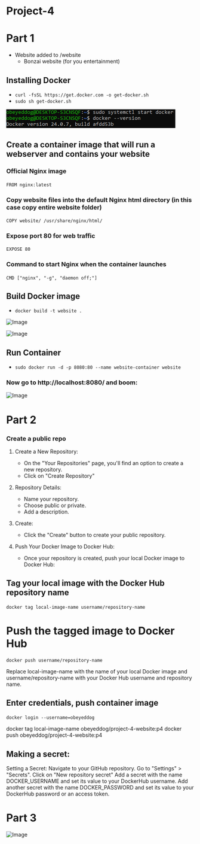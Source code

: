 # Project-4

# Part 1
- Website added to /website  
  - Bonzai website (for you entertainment)

## Installing Docker

- ```curl -fsSL https://get.docker.com -o get-docker.sh```  
- ```sudo sh get-docker.sh```

![Image](/img/d1.PNG)

## Create a container image that will run a webserver and contains your website   
  
### Official Nginx image
```FROM nginx:latest```

### Copy website files into the default Nginx html directory (in this case copy entire website folder)
```COPY website/ /usr/share/nginx/html/```

### Expose port 80 for web traffic
```EXPOSE 80```

### Command to start Nginx when the container launches
```CMD ["nginx", "-g", "daemon off;"]```

## Build Docker image  
- ```docker build -t website .```  

![Image](/img/d2.PNG)  

![Image](/img/d3.PNG)

## Run Container  
- ```sudo docker run -d -p 8080:80 --name website-container website```
  
### Now go to http://localhost:8080/ and boom:  

![Image](/img/d4.PNG)  


# Part 2

### Create a public repo

1. Create a New Repository:
	- On the "Your Repositories" page, you'll find an option to create a new repository.
	- Click on "Create Repository"

2. Repository Details:
    - Name your repository.
    - Choose public or private.
    - Add a description.

3. Create:
    - Click the "Create" button to create your public repository.

4. Push Your Docker Image to Docker Hub:
    - Once your repository is created,  push your local Docker image to Docker Hub:

## Tag your local image with the Docker Hub repository name 
```
docker tag local-image-name username/repository-name
```  

# Push the tagged image to Docker Hub 
```
docker push username/repository-name
```  

Replace local-image-name with the name of your local Docker image and username/repository-name with your Docker Hub username and repository name.

## Enter credentials, push container image  

```docker login --username=obeyeddog```  
  
docker tag local-image-name obeyeddog/project-4-website:p4
docker push obeyeddog/project-4-website:p4

## Making a secret:  

Setting a Secret:
	Navigate to your GitHub repository.
        Go to "Settings" > "Secrets".
        Click on "New repository secret" 
	Add a secret with the name DOCKER_USERNAME and set its value to your DockerHub username.
	Add another secret with the name DOCKER_PASSWORD and set its value to your DockerHub password or an access token.

# Part 3  
  
![Image](/img/flow.png) 

